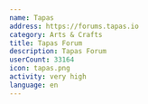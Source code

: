 ```yaml
---
name: Tapas
address: https://forums.tapas.io
category: Arts & Crafts
title: Tapas Forum
description: Tapas Forum
userCount: 33164
icon: tapas.png
activity: very high
language: en
---
```

